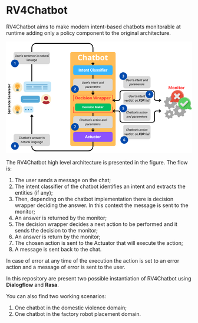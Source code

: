 # RV4Chatbot

RV4Chatbot aims to make modern intent-based chatbots monitorable at runtime adding only a policy component to the original architecture.

![RV4Chatbot architecture](.images/RV4ChatbotArchitecture.png)

The RV4Chatbot high level architecture is presented in the figure. The flow is:

1. The user sends a message on the chat;
2. The intent classifier of the chatbot identifies an intent and extracts the entities (if any);
3. Then, depending on the chatbot implementation there is decision wrapper deciding the answer. In this context the message is sent to the monitor;
4. An answer is returned by the monitor;
5. The decision wrapper decides a next action to be performed and it sends the decision to the monitor;
6. An answer is return by the monitor;
7. The chosen action is sent to the Actuator that will execute the action;
8. A message is sent back to the chat.

In case of error at any time of the execution the action is set to an error action and a message of error is sent to the user.

In this repository are present two possible instantiation of RV4Chatbot using **Dialogflow** and **Rasa**.

You can also find two working scenarios:

1. One chatbot in the domestic violence domain;
2. One chatbot in the factory robot placement domain.
